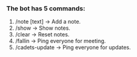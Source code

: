 ### The bot has 5 commands:

1. /note [text] → Add a note.
2. /show → Show notes.
3. /clear → Reset notes.
4. /fallin → Ping everyone for meeting.
5. /cadets-update → Ping everyone for updates.

